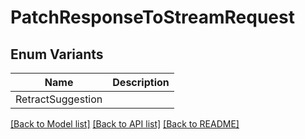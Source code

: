 # PatchResponseToStreamRequest

## Enum Variants

| Name | Description |
|---- | -----|
| RetractSuggestion |  |

[[Back to Model list]](../README.md#documentation-for-models) [[Back to API list]](../README.md#documentation-for-api-endpoints) [[Back to README]](../README.md)



